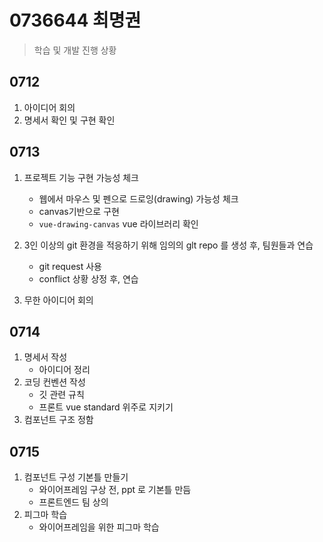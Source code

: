 # 0736644 최명권

> 학습 및 개발 진행 상황

## 0712

1. 아이디어 회의
2. 명세서 확인 및 구현 확인

## 0713

1. 프로젝트 기능 구현 가능성 체크
   - 웹에서 마우스 및 펜으로 드로잉(drawing) 가능성 체크
   - canvas기반으로 구현
   - `vue-drawing-canvas` vue 라이브러리 확인

2. 3인 이상의 git 환경을 적응하기 위해 임의의 glt repo 를 생성 후, 팀원들과 연습
   - git request 사용
   - conflict 상황 상정 후, 연습
3. 무한 아이디어 회의

## 0714

1. 명세서 작성
   - 아이디어 정리
2. 코딩 컨벤션 작성
   - 깃 관련 규칙
   - 프론트 vue standard 위주로 지키기
3. 컴포넌트 구조 정함

## 0715

1. 컴포넌트 구성 기본틀 만들기
    - 와이어프레임 구상 전, ppt 로 기본틀 만듬
    - 프론트엔드 팀 상의
2. 피그마 학습
    - 와이어프레임을 위한 피그마 학습


